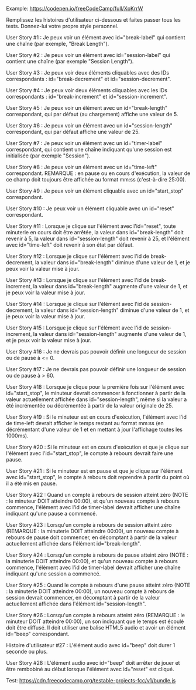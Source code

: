Example:
https://codepen.io/freeCodeCamp/full/XpKrrW

Remplissez les histoires d'utilisateur ci-dessous et faites passer tous les tests. Donnez-lui votre propre style personnel.

User Story #1 : Je peux voir un élément avec id="break-label" qui contient une chaîne (par exemple, "Break Length").

User Story #2 : Je peux voir un élément avec id="session-label" qui contient une chaîne (par exemple "Session Length").

User Story #3 : Je peux voir deux éléments cliquables avec des IDs correspondants : id="break-decrement" et id="session-decrement".

User Story #4 : Je peux voir deux éléments cliquables avec les IDs correspondants : id="break-increment" et id="session-increment".

User Story #5 : Je peux voir un élément avec un id="break-length" correspondant, qui par défaut (au chargement) affiche une valeur de 5.

User Story #6 : Je peux voir un élément avec un id="session-length" correspondant, qui par défaut affiche une valeur de 25.

User Story #7 : Je peux voir un élément avec un id="timer-label" correspondant, qui contient une chaîne indiquant qu'une session est initialisée (par exemple "Session").

User Story #8 : Je peux voir un élément avec un id="time-left" correspondant. REMARQUE : en pause ou en cours d'exécution, la valeur de ce champ doit toujours être affichée au format mm:ss (c'est-à-dire 25:00).

User Story #9 : Je peux voir un élément cliquable avec un id="start_stop" correspondant.

User Story #10 : Je peux voir un élément cliquable avec un id="reset" correspondant.

User Story #11 : Lorsque je clique sur l'élément avec l'id="reset", toute minuterie en cours doit être arrêtée, la valeur dans id="break-length" doit revenir à 5, la valeur dans id="session-length" doit revenir à 25, et l'élément avec id="time-left" doit revenir à son état par défaut.

User Story #12 : Lorsque je clique sur l'élément avec l'id de break-decrement, la valeur dans id="break-length" diminue d'une valeur de 1, et je peux voir la valeur mise à jour.

User Story #13 : Lorsque je clique sur l'élément avec l'id de break-increment, la valeur dans id="break-length" augmente d'une valeur de 1, et je peux voir la valeur mise à jour.

User Story #14 : Lorsque je clique sur l'élément avec l'id de session-decrement, la valeur dans id="session-length" diminue d'une valeur de 1, et je peux voir la valeur mise à jour.

User Story #15 : Lorsque je clique sur l'élément avec l'id de session-increment, la valeur dans id="session-length" augmente d'une valeur de 1, et je peux voir la valeur mise à jour.

User Story #16 : Je ne devrais pas pouvoir définir une longueur de session ou de pause à <= 0.

User Story #17 : Je ne devrais pas pouvoir définir une longueur de session ou de pause à > 60.

User Story #18 : Lorsque je clique pour la première fois sur l'élément avec id="start_stop", le minuteur devrait commencer à fonctionner à partir de la valeur actuellement affichée dans id="session-length", même si la valeur a été incrémentée ou décrémentée à partir de la valeur originale de 25.

User Story #19 : Si le minuteur est en cours d'exécution, l'élément avec l'id de time-left devrait afficher le temps restant au format mm:ss (en décrémentant d'une valeur de 1 et en mettant à jour l'affichage toutes les 1000ms).

User Story #20 : Si le minuteur est en cours d'exécution et que je clique sur l'élément avec l'id="start_stop", le compte à rebours devrait faire une pause.

User Story #21 : Si le minuteur est en pause et que je clique sur l'élément avec id="start_stop", le compte à rebours doit reprendre à partir du point où il a été mis en pause.

User Story #22 : Quand un compte à rebours de session atteint zéro (NOTE : le minuteur DOIT atteindre 00:00), et qu'un nouveau compte à rebours commence, l'élément avec l'id de timer-label devrait afficher une chaîne indiquant qu'une pause a commencé.

User Story #23 : Lorsqu'un compte à rebours de session atteint zéro (REMARQUE : la minuterie DOIT atteindre 00:00), un nouveau compte à rebours de pause doit commencer, en décomptant à partir de la valeur actuellement affichée dans l'élément id="break-length".

User Story #24 : Lorsqu'un compte à rebours de pause atteint zéro (NOTE : la minuterie DOIT atteindre 00:00), et qu'un nouveau compte à rebours commence, l'élément avec l'id de timer-label devrait afficher une chaîne indiquant qu'une session a commencé.

User Story #25 : Quand le compte à rebours d'une pause atteint zéro (NOTE : la minuterie DOIT atteindre 00:00), un nouveau compte à rebours de session devrait commencer, en décomptant à partir de la valeur actuellement affichée dans l'élément id="session-length".

User Story #26 : Lorsqu'un compte à rebours atteint zéro (REMARQUE : le minuteur DOIT atteindre 00:00), un son indiquant que le temps est écoulé doit être diffusé. Il doit utiliser une balise HTML5 audio et avoir un élément id="beep" correspondant.

Histoire d'utilisateur #27 : L'élément audio avec id="beep" doit durer 1 seconde ou plus.

User Story #28 : L'élément audio avec id="beep" doit arrêter de jouer et être rembobiné au début lorsque l'élément avec id="reset" est cliqué.


Test:
https://cdn.freecodecamp.org/testable-projects-fcc/v1/bundle.js